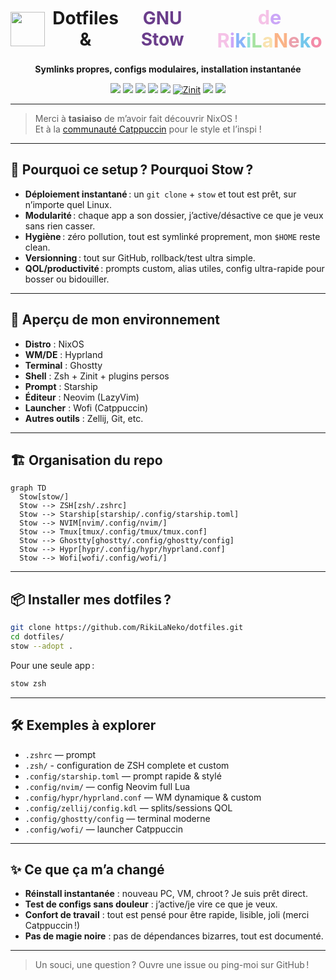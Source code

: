 <h1 align="center" style="display:flex;justify-content:center;align-items:center;gap:10px;">
  <img src="https://raw.githubusercontent.com/catppuccin/catppuccin/main/assets/logos/exports/1544x1544_circle.png" width="55"/>
  Dotfiles &amp; <span style="color:#6a3d8b;">GNU Stow</span>
  <span style="margin-left:14px;font-size:1.1em;font-weight:bold;vertical-align:middle;">
    <span style="color:#f5c2e7;">d</span><span style="color:#cba6f7;">e</span>
    <span> </span>
    <span style="color:#f5c2e7;">R</span><span style="color:#cba6f7;">i</span><span style="color:#89b4fa;">k</span><span style="color:#94e2d5;">i</span><span style="color:#a6e3a1;">L</span><span style="color:#f9e2af;">a</span><span style="color:#fab387;">N</span><span style="color:#eba0ac;">e</span><span style="color:#74c7ec;">k</span><span style="color:#f38ba8;">o</span>
  </span>
</h1>
<p align="center">
  <b>Symlinks propres, configs modulaires, installation instantanée</b>
</p>

<p align="center">
  <a href="https://nixos.org/"><img src="https://img.shields.io/badge/NixOS-blue?logo=nixos&logoColor=white&style=flat-square"></a>
  <a href="https://www.gnu.org/software/stow/"><img src="https://img.shields.io/badge/Stow-portable-green?logo=gnu&style=flat-square"></a>
  <a href="https://github.com/ghostty-org/ghostty"><img src="https://img.shields.io/badge/Ghostty-terminal-7B7B7B?logo=terminal&style=flat-square"></a>
  <a href="https://hyprland.org/"><img src="https://img.shields.io/badge/Hyprland-wayland-6C63FF?logo=wayland&style=flat-square"></a>
  <a href="https://neovim.io/"><img src="https://img.shields.io/badge/Neovim-lazyvim-57A143?logo=neovim&style=flat-square"></a>
  <a href="https://github.com/zdharma-continuum/zinit">  <img src="https://img.shields.io/badge/Zsh-zinit-333?logo=gnuzsh&style=flat-square" alt="Zinit"></a>
  <a href="https://starship.rs/"><img src="https://img.shields.io/badge/Starship-fast-7d5fff?logo=starship&style=flat-square"></a>
  <a href="https://catppuccin.com/"><img src="https://img.shields.io/badge/Theme-Catppuccin-F5C2E7?logo=paintpalette&logoColor=white&style=flat-square"></a>
</p>

---

> Merci à <b>tasiaiso</b> de m’avoir fait découvrir NixOS !  
> Et à la <a href="https://catppuccin.com/">communauté Catppuccin</a> pour le style et l’inspi !

---

## 🧐 Pourquoi ce setup ? Pourquoi Stow ?

- **Déploiement instantané** : un `git clone` + `stow` et tout est prêt, sur n’importe quel Linux.
- **Modularité** : chaque app a son dossier, j’active/désactive ce que je veux sans rien casser.
- **Hygiène** : zéro pollution, tout est symlinké proprement, mon `$HOME` reste clean.
- **Versionning** : tout sur GitHub, rollback/test ultra simple.
- **QOL/productivité** : prompts custom, alias utiles, config ultra-rapide pour bosser ou bidouiller.

---

## 🚀 Aperçu de mon environnement

- **Distro** : NixOS
- **WM/DE** : Hyprland
- **Terminal** : Ghostty
- **Shell** : Zsh + Zinit + plugins persos
- **Prompt** : Starship
- **Éditeur** : Neovim (LazyVim)
- **Launcher** : Wofi (Catppuccin)
- **Autres outils** : Zellij, Git, etc.

---

## 🏗️ Organisation du repo

```mermaid
graph TD
  Stow[stow/]
  Stow --> ZSH[zsh/.zshrc]
  Stow --> Starship[starship/.config/starship.toml]
  Stow --> NVIM[nvim/.config/nvim/]
  Stow --> Tmux[tmux/.config/tmux/tmux.conf]
  Stow --> Ghostty[ghostty/.config/ghostty/config]
  Stow --> Hypr[hypr/.config/hypr/hyprland.conf]
  Stow --> Wofi[wofi/.config/wofi/]
```

---

## 📦 Installer mes dotfiles ?

```bash
git clone https://github.com/RikiLaNeko/dotfiles.git
cd dotfiles/
stow --adopt .
```
Pour une seule app :
```bash
stow zsh
```

---

## 🛠️ Exemples à explorer

- `.zshrc` — prompt
- `.zsh/` - configuration de ZSH complete et custom
- `.config/starship.toml` — prompt rapide & stylé
- `.config/nvim/` — config Neovim full Lua
- `.config/hypr/hyprland.conf` — WM dynamique & custom
- `.config/zellij/config.kdl` — splits/sessions QOL
- `.config/ghostty/config` — terminal moderne
- `.config/wofi/` — launcher Catppuccin

---

## ✨ Ce que ça m’a changé

- **Réinstall instantanée** : nouveau PC, VM, chroot ? Je suis prêt direct.
- **Test de configs sans douleur** : j’active/je vire ce que je veux.
- **Confort de travail** : tout est pensé pour être rapide, lisible, joli (merci Catppuccin !)
- **Pas de magie noire** : pas de dépendances bizarres, tout est documenté.

---

> Un souci, une question ? Ouvre une issue ou ping-moi sur GitHub !
